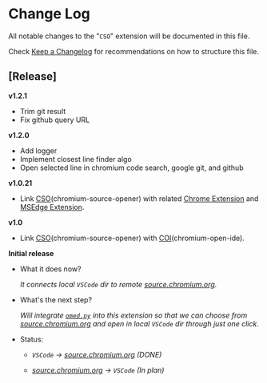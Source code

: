 # Change Log

All notable changes to the "`CSO`" extension will be documented in this file.

Check [Keep a Changelog](http://keepachangelog.com/) for recommendations on how to structure this file.

## [Release]

**v1.2.1**

- Trim git result
- Fix github query URL

**v1.2.0**

- Add logger
- Implement closest line finder algo
- Open selected line in chromium code search, google git, and github

**v1.0.21**

- Link [CSO](https://marketplace.visualstudio.com/items?itemName=FangzhenSong.chromium-source-opener)(chromium-source-opener) with related
[Chrome Extension](https://chrome.google.com/webstore/detail/chromium-open-ide/oodolphplfmnljcohclgdikkoljjambi) and
[MSEdge Extension](https://microsoftedge.microsoft.com/addons/detail/chromium-open-ide/ggfoollpnfolfaejalpiihpobcpbegkl).

**v1.0**

- Link [CSO](https://marketplace.visualstudio.com/items?itemName=FangzhenSong.chromium-source-opener)(chromium-source-opener) with [COI](https://microsoftedge.microsoft.com/addons/detail/chromium-open-ide/ggfoollpnfolfaejalpiihpobcpbegkl)(chromium-open-ide).

**Initial release**

- What it does now?

    *It connects local `VSCode` dir to remote  [source.chromium.org](https://source.chromium.org).*
- What's the next step?

    *Will integrate [`omed.py`](https://source.chromium.org/chromium/chromium/src/+/main:tools/chrome_extensions/open_my_editor/omed.py) into this extension so that we can choose from  [source.chromium.org](https://source.chromium.org) and open in local `VSCode` dir through just one click.*
- Status:

    - *`VSCode` -> [source.chromium.org](https://source.chromium.org) (DONE)*

    - *[source.chromium.org](https://source.chromium.org)  -> `VSCode` (In plan)*
